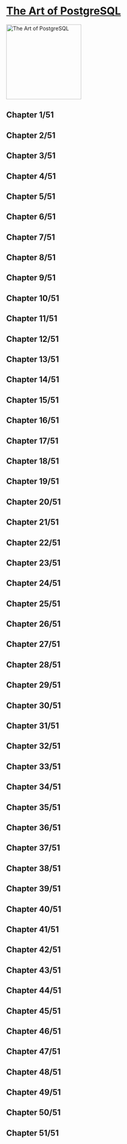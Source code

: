 # [The Art of PostgreSQL](https://theartofpostgresql.com)
<img alt="The Art of PostgreSQL" src="../../covers/the-art-of-postgresql.jpg" width="200"/>

## Chapter 1/51
## Chapter 2/51
## Chapter 3/51
## Chapter 4/51
## Chapter 5/51
## Chapter 6/51
## Chapter 7/51
## Chapter 8/51
## Chapter 9/51
## Chapter 10/51
## Chapter 11/51
## Chapter 12/51
## Chapter 13/51
## Chapter 14/51
## Chapter 15/51
## Chapter 16/51
## Chapter 17/51
## Chapter 18/51
## Chapter 19/51
## Chapter 20/51
## Chapter 21/51
## Chapter 22/51
## Chapter 23/51
## Chapter 24/51
## Chapter 25/51
## Chapter 26/51
## Chapter 27/51
## Chapter 28/51
## Chapter 29/51
## Chapter 30/51
## Chapter 31/51
## Chapter 32/51
## Chapter 33/51
## Chapter 34/51
## Chapter 35/51
## Chapter 36/51
## Chapter 37/51
## Chapter 38/51
## Chapter 39/51
## Chapter 40/51
## Chapter 41/51
## Chapter 42/51
## Chapter 43/51
## Chapter 44/51
## Chapter 45/51
## Chapter 46/51
## Chapter 47/51
## Chapter 48/51
## Chapter 49/51
## Chapter 50/51
## Chapter 51/51
